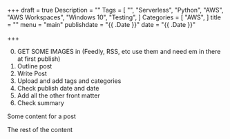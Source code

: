 +++
draft = true
Description = ""
Tags = [
  "",
  "Serverless",
  "Python",
  "AWS",
  "AWS Workspaces",
  "Windows 10",
  "Testing",
]
Categories = [
  "AWS",
]
title = ""
menu = "main"
publishdate = "{{ .Date }}"
date = "{{ .Date }}"

+++

0. GET SOME IMAGES in (Feedly, RSS, etc use them and need em in there at first publish)
1. Outline post
2. Write Post
3. Upload and add tags and categories
4. Check publish date and date
5. Add all the other front matter
6. Check summary


Some content for a post
<!--more-->

The rest of the content